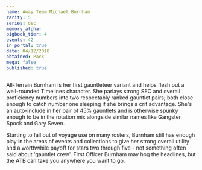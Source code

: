 ```yaml
---
name: Away Team Michael Burnham
rarity: 5
series: dsc
memory_alpha:
bigbook_tier: 4
events: 42
in_portal: true
date: 04/12/2018
obtained: Pack
mega: false
published: true
---
```


All-Terrain Burnham is her first gauntleteer variant and helps flesh out a well-rounded Timelines character. She parlays strong SEC and overall proficiency numbers into two respectably ranked gauntlet pairs; both close enough to catch number one sleeping if she brings a crit advantage. She's an auto-include in her pair of 45% gauntlets and is otherwise spunky enough to be in the rotation mix alongside similar names like Gangster Spock and Gary Seven.

Starting to fall out of voyage use on many rosters, Burnham still has enough play in the areas of events and collections to give her strong overall utility and a worthwhile payoff for stars two through five - not something often said about 'gauntlet crew'. First Officer Burnham may hog the headlines, but the ATB can take you anywhere you want to go.

